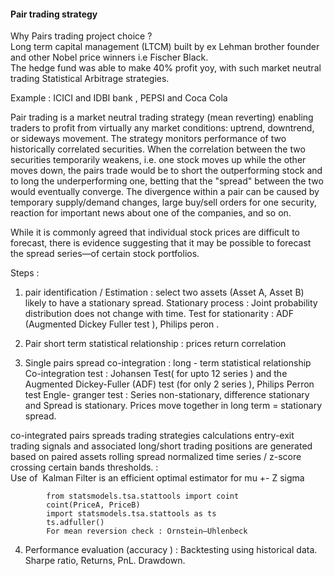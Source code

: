 #### Pair trading strategy

Why Pairs trading project choice ?   
Long term capital management (LTCM) built by ex Lehman brother founder and other Nobel price winners i.e Fischer Black.  
The hedge fund was able to make 40% profit yoy, with such market neutral trading Statistical Arbitrage strategies.    

Example : ICICI and IDBI bank , PEPSI and Coca Cola 
  
Pair trading is a market neutral trading strategy (mean reverting) enabling traders to profit from virtually any market conditions: uptrend, downtrend, or sideways movement. The strategy monitors performance of two historically correlated securities. When the correlation between the two securities temporarily weakens, i.e. one stock moves up while the other moves down, the pairs trade would be to short the outperforming stock and to long the underperforming one, betting that the "spread" between the two would eventually converge. The divergence within a pair can be caused by temporary supply/demand changes, large buy/sell orders for one security, reaction for important news about one of the companies, and so on. 
  
While it is commonly agreed that individual stock prices are difficult to forecast, there is evidence suggesting that it may be possible to forecast the spread series—of certain stock portfolios.  


Steps : 
1. pair identification / Estimation  : select two assets  (Asset A, Asset B) likely to have a stationary spread.                                              Stationary process :  Joint probability distribution does not change with time. 
   Test for stationarity : ADF (Augmented Dickey Fuller test ), Philips peron .


2. Pair short term statistical relationship : prices return correlation

3. Single pairs spread co-integration : long - term statistical relationship 
	Co-integration test : Johansen Test( for upto 12 series ) and the Augmented Dickey-Fuller (ADF) test (for only 2 series ), Philips Perron test 
  Engle- granger test : Series non-stationary, difference stationary and Spread is stationary. Prices move together in long term = stationary spread.

co-integrated pairs spreads trading strategies calculations entry-exit trading signals and associated long/short trading positions are generated based on paired assets rolling spread normalized time series / z-score crossing certain bands thresholds. :               
Use of  Kalman Filter is an efficient optimal estimator for mu +- Z sigma 

			from statsmodels.tsa.stattools import coint 
			coint(PriceA, PriceB)
			import statsmodels.tsa.stattools as ts
			ts.adfuller()
			For mean reversion check : Ornstein–Uhlenbeck

4. Performance evaluation (accuracy ) :  Backtesting using historical data. Sharpe ratio, Returns, PnL. Drawdown. 
